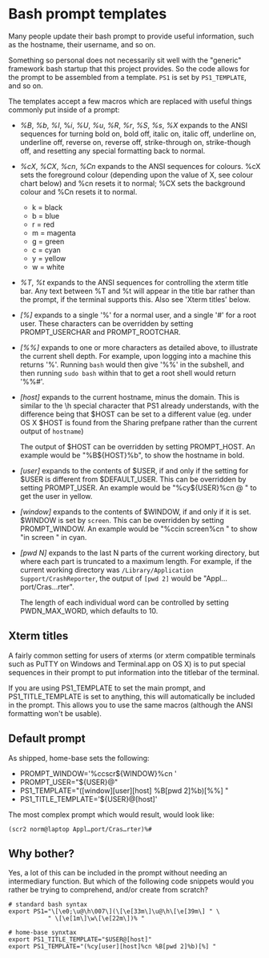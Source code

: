 Bash prompt templates
=====================

Many people update their bash prompt to provide useful information, such as
the hostname, their username, and so on.

Something so personal does not necessarily sit well with the "generic"
framework bash startup that this project provides. So the code allows for the
prompt to be assembled from a template. `PS1` is set by `PS1_TEMPLATE`, and
so on.

The templates accept a few macros which are replaced with useful things
commonly put inside of a prompt:

* _%B_, _%b_, _%I_, %_i_, _%U_, _%u_, _%R_, _%r_, _%S_, _%s_, _%X_
  expands to the ANSI sequences for turning bold on, bold off, italic on,
  italic off, underline on, underline off, reverse on, reverse off,
  strike-through on, strike-though off, and resetting any special formatting
  back to normal.

* _%cX_, _%CX_, _%cn_, _%Cn_
  expands to the ANSI sequences for colours. %cX sets the foreground colour
  (depending upon the value of X, see colour chart below) and %cn resets it to
  normal; %CX sets the background colour and %Cn resets it to normal.
  
  * k = black
  * b = blue
  * r = red
  * m = magenta
  * g = green
  * c = cyan
  * y = yellow
  * w = white

* _%T_, _%t_
  expands to the ANSI sequences for controlling the xterm title bar. Any text
  between %T and %t will appear in the title bar rather than the prompt, if
  the terminal supports this. Also see 'Xterm titles' below.

* _[%]_
  expands to a single '%' for a normal user, and a single '#' for a root user.
  These characters can be overridden by setting PROMPT_USERCHAR and
  PROMPT_ROOTCHAR.

* _[%%]_
  expands to one or more characters as detailed above, to illustrate the 
  current shell depth. For example, upon logging into a machine this returns
  '%'. Running `bash` would then give '%%' in the subshell, and then running 
  `sudo bash` within that to get a root shell would return '%%#'.

* _[host]_
  expands to the current hostname, minus the domain. This is similar to the
  \h special character that PS1 already understands, with the difference being
  that $HOST can be set to a different value (eg. under OS X $HOST is found
  from the Sharing prefpane rather than the current output of `hostname`)
  
  The output of $HOST can be overridden by setting PROMPT_HOST. An example
  would be "%B${HOST}%b", to show the hostname in bold.

* _[user]_
  expands to the contents of $USER, if and only if the setting for $USER is
  different from $DEFAULT_USER. This can be overridden by setting PROMPT_USER.
  An example would be "%cy${USER}%cn @ " to get the user in yellow.

* _[window]_
  expands to the contents of $WINDOW, if and only if it is set. $WINDOW is
  set by `screen`. This can be overridden by setting PROMPT_WINDOW. An example
  would be "%ccin screen%cn " to show "in screen " in cyan.

* _[pwd N]_
  expands to the last N parts of the current working directory, but where
  each part is truncated to a maximum length. For example, if
  the current working directory was 
  `/Library/Application Support/CrashReporter`, the output of `[pwd 2]` would 
  be "Appl…port/Cras…rter".
  
  The length of each individual word can be controlled by setting 
  PWDN_MAX_WORD, which defaults to 10.


Xterm titles
------------
A fairly common setting for users of xterms (or xterm compatible terminals
such as PuTTY on Windows and Terminal.app on OS X) is to put special sequences
in their prompt to put information into the titlebar of the terminal.

If you are using PS1_TEMPLATE to set the main prompt, and PS1_TITLE_TEMPLATE
is set to anything, this will automatically be included in the prompt. This
allows you to use the same macros (although the ANSI formatting won't be
usable).


Default prompt
--------------
As shipped, home-base sets the following:

* PROMPT_WINDOW='%ccscr${WINDOW}%cn '
* PROMPT_USER="${USER}@"
* PS1_TEMPLATE="([window][user][host] %B[pwd 2]%b)[%%] "
* PS1_TITLE_TEMPLATE='${USER}@[host]'

The most complex prompt which would result, would look like:

    (scr2 norm@laptop Appl…port/Cras…rter)%# 


Why bother?
-----------
Yes, a lot of this can be included in the prompt without needing an
intermediary function. But which of the following code snippets would you
rather be trying to comprehend, and/or create from scratch?

    # standard bash syntax
    export PS1="\[\e0;\u@\h\007\](\[\e[33m\]\u@\h\[\e[39m\] " \
               " \[\e[1m\]\w\[\e[22m\])% "

    # home-base synxtax
    export PS1_TITLE_TEMPLATE="$USER@[host]"
    export PS1_TEMPLATE="(%cy[user][host]%cn %B[pwd 2]%b)[%] "
